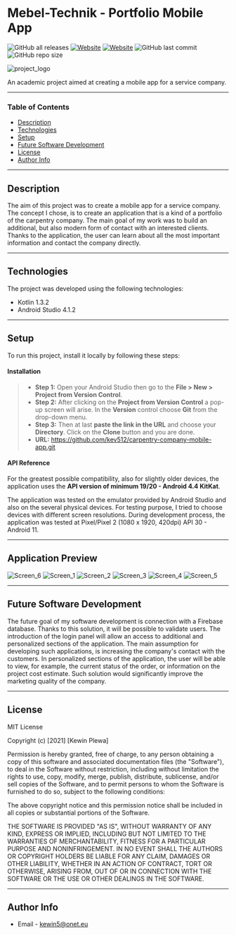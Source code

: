 # Mebel-Technik - Portfolio Mobile App

![GitHub all releases](https://img.shields.io/github/downloads/kev512/service-company-portfolio-mobile-app/total?logo=GitHub&style=flat)
[![Website](https://img.shields.io/website?up_message=mebel-technik.com&url=https%3A%2F%2Fmebel-technik.com)](https://mebel-technik.com)
[![Website](https://img.shields.io/website?color=orange&label=Kotlin&up_message=1.3.2&url=https%3A%2F%2Fkotlinlang.org)](https://kotlinlang.org)
![GitHub last commit](https://img.shields.io/github/last-commit/kev512/service-company-portfolio-mobile-app?logo=GitHub)
![GitHub repo size](https://img.shields.io/github/repo-size/kev512/service-company-portfolio-mobile-app?logo=GitHub)

![project_logo](https://user-images.githubusercontent.com/55996233/121815961-365b6300-cc79-11eb-8aef-ad2eb28b499c.png)

An academic project aimed at creating a mobile app for a service company.

---

### Table of Contents

- [Description](#description)
- [Technologies](#technologies)
- [Setup](#setup)
- [Future Software Development](#future-software-development)
- [License](#license)
- [Author Info](#author-info)

---

## Description

The aim of this project was to create a mobile app for a service company. The concept I chose, is to create an application that is a kind of a portfolio of the carpentry company. The main goal of my work was to build an additional, but also modern form of contact with an interested clients. Thanks to the application, the user can learn about all the most important information and contact the company directly.

---

## Technologies

The project was developed using the following technologies:

- Kotlin 1.3.2
- Android Studio 4.1.2

---

## Setup

To run this project, install it locally by following these steps:

#### Installation

> - **Step 1:** Open your Android Studio then go to the **File > New > Project from Version Control**.
> - **Step 2:** After clicking on the **Project from Version Control** a pop-up screen will arise. In the **Version** control choose **Git** from the drop-down menu.
> - **Step 3:** Then at last **paste the link in the URL** and choose your **Directory**. Click on the **Clone** button and you are done.
> - **URL:** https://github.com/kev512/carpentry-company-mobile-app.git

#### API Reference

For the greatest possible compatibility, also for slightly older devices, the application uses the **API version of minimum 19/20 - Android 4.4 KitKat**.

The application was tested on the emulator provided by Android Studio and also on the several physical devices. For testing purpose, I tried to choose devices with different screen resolutions. During development process, the application was tested at Pixel/Pixel 2 (1080 x 1920, 420dpi) API 30 - Android 11.

---

## Application Preview

![Screen_6](https://user-images.githubusercontent.com/55996233/121824422-6c660a80-ccac-11eb-9133-e4dc2c397119.png)
![Screen_1](https://user-images.githubusercontent.com/55996233/121824283-4ab85380-ccab-11eb-8bb1-7568e0be854d.png)
![Screen_2](https://user-images.githubusercontent.com/55996233/121824277-49872680-ccab-11eb-8d6c-6389fad99422.png)
![Screen_3](https://user-images.githubusercontent.com/55996233/121824278-4a1fbd00-ccab-11eb-9a9c-144bc824ef9c.png)
![Screen_4](https://user-images.githubusercontent.com/55996233/121824279-4a1fbd00-ccab-11eb-804f-70e226bbf502.png)
![Screen_5](https://user-images.githubusercontent.com/55996233/121824282-4ab85380-ccab-11eb-88d4-543a38b61064.png)

---

## Future Software Development

The future goal of my software development is connection with a Firebase database. Thanks to this solution, it will be possible to validate users. The introduction of the login panel will allow an access to additional and personalized sections of the application. The main assumption for developing such applications, is increasing the company's contact with the customers. In personalized sections of the application, the user will be able to view, for example, the current status of the order, or information on the project cost estimate. Such solution would significantly improve the marketing quality of the company.

---

## License

MIT License

Copyright (c) [2021] [Kewin Plewa]

Permission is hereby granted, free of charge, to any person obtaining a copy
of this software and associated documentation files (the "Software"), to deal
in the Software without restriction, including without limitation the rights
to use, copy, modify, merge, publish, distribute, sublicense, and/or sell
copies of the Software, and to permit persons to whom the Software is
furnished to do so, subject to the following conditions:

The above copyright notice and this permission notice shall be included in all
copies or substantial portions of the Software.

THE SOFTWARE IS PROVIDED "AS IS", WITHOUT WARRANTY OF ANY KIND, EXPRESS OR
IMPLIED, INCLUDING BUT NOT LIMITED TO THE WARRANTIES OF MERCHANTABILITY,
FITNESS FOR A PARTICULAR PURPOSE AND NONINFRINGEMENT. IN NO EVENT SHALL THE
AUTHORS OR COPYRIGHT HOLDERS BE LIABLE FOR ANY CLAIM, DAMAGES OR OTHER
LIABILITY, WHETHER IN AN ACTION OF CONTRACT, TORT OR OTHERWISE, ARISING FROM,
OUT OF OR IN CONNECTION WITH THE SOFTWARE OR THE USE OR OTHER DEALINGS IN THE
SOFTWARE.

---

## Author Info

- Email - kewin5@onet.eu